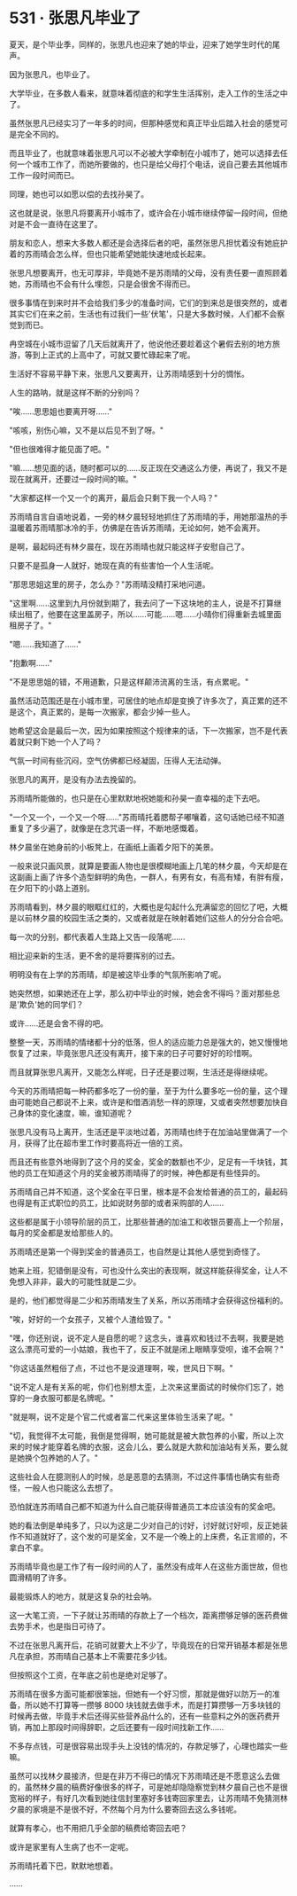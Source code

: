 <link rel="stylesheet" href="../styles/text.css" />
<h1>531 · 张思凡毕业了</h1>

夏天，是个毕业季，同样的，张思凡也迎来了她的毕业，迎来了她学生时代的尾声。

因为张思凡，也毕业了。

大学毕业，在多数人看来，就意味着彻底的和学生生活挥别，走入工作的生活之中了。

虽然张思凡已经实习了一年多的时间，但那种感觉和真正毕业后踏入社会的感觉可是完全不同的。

而且毕业了，也就意味着张思凡可以不必被大学牵制在小城市了，她可以选择去任何一个城市工作了，而她所要做的，也只是给父母打个电话，说自己要去其他城市工作一段时间而已。

同理，她也可以如愿以偿的去找孙昊了。

这也就是说，张思凡将要离开小城市了，或许会在小城市继续停留一段时间，但绝对是不会一直待在这里了。

朋友和恋人，想来大多数人都还是会选择后者的吧，虽然张思凡担忧着没有她庇护着的苏雨晴会怎么样，但也只能希望她能快速地成长起来。

张思凡想要离开，也无可厚非，毕竟她不是苏雨晴的父母，没有责任要一直照顾着她，苏雨晴也不会有什么埋怨，只是会很舍不得而已。

很多事情在到来时并不会给我们多少的准备时间，它们的到来总是很突然的，或者其实它们在来之前，生活也有过我们一些'伏笔'，只是大多数时候，人们都不会察觉到而已。

冉空城在小城市逗留了几天后就离开了，他说他还要趁着这个暑假去别的地方旅游，等到上正式的上高中了，可就又要忙碌起来了呢。

生活好不容易平静下来，张思凡又要离开，让苏雨晴感到十分的惆怅。

人生的路呐，就是这样不断的分别吗？

"唉......思思姐也要离开呀......"

"咳咳，别伤心嘛，又不是以后见不到了呀。"

"但也很难得才能见面了吧。"

"嘛......想见面的话，随时都可以的......反正现在交通这么方便，再说了，我又不是现在就离开，还要过一段时间的嘛。"

"大家都这样一个又一个的离开，最后会只剩下我一个人吗？"

苏雨晴自言自语地说着，一旁的林夕晨轻轻地抓住了苏雨晴的手，用她那温热的手温暖着苏雨晴那冰冷的手，仿佛是在告诉苏雨晴，无论如何，她不会离开。

是啊，最起码还有林夕晨在，现在苏雨晴也就只能这样子安慰自己了。

只要不是孤身一人就好，她现在真的有些害怕一个人生活呢。

"那思思姐这里的房子，怎么办？"苏雨晴没精打采地问道。

"这里啊......这里到九月份就到期了，我去问了一下这块地的主人，说是不打算继续出租了，他要在这里盖房子，所以......可能......嗯......小晴你们得重新去城里面租房子了。"

"嗯......我知道了......"

"抱歉啊......"

"不是思思姐的错，不用道歉，只是这样颠沛流离的生活，有点累呢。"

虽然活动范围还是在小城市里，可居住的地点却是变换了许多次了，真正累的还不是这个，真正累的，是每一次搬家，都会少掉一些人。

她希望这会是最后一次，因为如果按照这个规律来的话，下一次搬家，岂不是代表着就只剩下她一个人了吗？

气氛一时间有些沉闷，空气仿佛都已经凝固，压得人无法动弹。

张思凡的离开，是没有办法去挽留的。

苏雨晴所能做的，也只是在心里默默地祝她能和孙昊一直幸福的走下去吧。

"一个又一个，一个又一个呀......"苏雨晴托着腮帮子嘟嚷着，这句话她已经不知道重复了多少遍了，就像是在念咒语一样，不断地感慨着。

林夕晨坐在她身前的小板凳上，在画纸上画着夕阳下的美景。

一般来说只画风景，就算是要画人物也是很模糊地画上几笔的林夕晨，今天却是在这副画上画了许多个造型鲜明的角色，一群人，有男有女，有高有矮，有胖有瘦，在夕阳下的小路上道别。

苏雨晴看到，林夕晨的眼眶红红的，大概也是勾起什么充满留恋的回忆了吧，大概是以前林夕晨的校园生活之类的，又或者就是在映射着她们这些人的分分合合吧。

每一次的分别，都代表着人生路上又告一段落呢......

相比迎来新的生活，更不舍的是将要挥别的过去。

明明没有在上学的苏雨晴，却是被这毕业季的气氛所影响了呢。

她突然想，如果她还在上学，那么初中毕业的时候，她会舍不得吗？面对那些总是'欺负'她的同学们？

或许......还是会舍不得的吧。

整整一天，苏雨晴的情绪都十分的低落，但人的适应能力总是强大的，她又慢慢地恢复了过来，毕竟张思凡还没有离开，接下来的日子可要好好的珍惜啊。

而且就算张思凡离开，又能怎么样呢，日子还是要过啊，生活还是得继续呢。

今天的苏雨晴把每一种药都多吃了一份的量，至于为什么要多吃一份的量，这个理由可能她自己都说不上来，或许是和借酒消愁一样的原理，又或者突然想要加快自己身体的变化速度，嘛，谁知道呢？

张思凡没有马上离开，生活还是平淡地过着，苏雨晴也终于在加油站里做满了一个月，获得了比在超市里工作时要高将近一倍的工资。

而且还有些意外地得到了这个月的奖金，奖金的数额也不少，足足有一千块钱，其他的员工在知道这个月的奖金被苏雨晴得了的时候，神色都是有些怪异的。

苏雨晴自己并不知道，这个奖金在平日里，根本是不会发给普通的员工的，最起码也得是有正式职位的员工，比如说财务部的或者采购部的人......

这些都是属于小领导阶层的员工，比那些普通的加油工和收银员要高上一个阶层，每月的奖金都是发给那些人的。

苏雨晴还是第一个得到奖金的普通员工，也自然是让其他人感觉到奇怪了。

她来上班，犯错倒是没有，可也没什么突出的表现啊，就这样能获得奖金，让人不免想入非非，最大的可能性就是二少。

是的，他们都觉得是二少和苏雨晴发生了关系，所以苏雨晴才会获得这份福利的。

"唉，好好的一个女孩子，又被个人渣给毁了。"

"嘿，你还别说，说不定人是自愿的呢？这念头，谁喜欢和钱过不去啊，我要是她这么漂亮可爱的一小姑娘，我也干了，反正不就是闭上眼睛享受呗，谁不会啊？"

"你这话虽然粗俗了点，不过也不是没道理啊，唉，世风日下啊。"

"说不定人是有关系的呢，你们也别想太歪，上次来这里面试的时候你们忘了，她穿的一身衣服可都是名牌呢。"

"就是啊，说不定是个官二代或者富二代来这里体验生活来了呢。"

"切，我觉得不太可能，我倒是觉得啊，她可能就是被大款包养的小蜜，所以上次来的时候才能穿着名牌的衣服，这会儿么，要么就是大款和加油站有关系，要么就是她换个包养她的人了。"

这些社会人在臆测别人的时候，总是恶意的去猜测，不过这件事情也确实有些奇怪，一般人也只能这么去想了。

恐怕就连苏雨晴自己都不知道为什么自己能获得普通员工本应该没有的奖金吧。

她的看法倒是单纯多了，只以为这是二少对自己的讨好，讨好就讨好呗，反正她装作不知道就好了，这个发的可是奖金，又不是一个晚上的上床费，名正言顺的，不拿白不拿。

苏雨晴毕竟也是工作了有一段时间的人了，虽然没有成年人在这些方面世故，但也圆滑精明了许多。

最能锻炼人的地方，就是这复杂的社会呐。

这一大笔工资，一下子就让苏雨晴的存款上了一个档次，距离攒够足够的医药费做去势手术，也是指日可待了。

不过在张思凡离开后，花销可就要大上不少了，毕竟现在的日常开销基本都是张思凡在承担，苏雨晴自己基本上不需要花多少钱。

但按照这个工资，在年底之前也是绝对足够了。

苏雨晴在很多方面可能都很笨拙，但她有一个好习惯，那就是做好以防万一的准备，所以她不打算等一攒够 8000 块钱就去做手术，而是打算攒够一万多块钱的时候再去做，毕竟手术后还得买些营养品什么的，还有一些意料之外的医药费开销，再加上那段时间得辞职，之后还要有一段时间找新工作......

不多存点钱，可是很容易出现手头上没钱的情况的，存款足够了，心理也踏实一些嘛。

虽然可以找林夕晨接济，但是在非万不得已的情况下苏雨晴还是不愿意这么去做的，虽然林夕晨的稿费好像很多的样子，可是她却隐隐察觉到林夕晨自己也不是很宽裕的样子，有好几次看到她往信封里塞好多钱寄回家里去，让苏雨晴不免猜测林夕晨的家境是不是很不好，不然每个月为什么要寄回去这么多钱呢。

就算有孝心，也不用把几乎全部的稿费给寄回去吧？

或许是家里有人生病了也不一定呢。

苏雨晴托着下巴，默默地想着。

......
